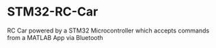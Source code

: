 # STM32-RC-Car
RC Car powered by a STM32 Microcontroller which accepts commands from a MATLAB App via Bluetooth
